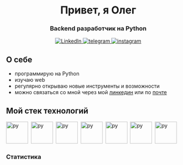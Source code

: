 <div id="header" align='center'>
    <h1>Привет, я Олег</h1>
    <h3>Backend разработчик на Python</h3>
    <a href="https://www.linkedin.com/in/oleg-pronin/">
    <img src="https://img.shields.io/badge/LinkedIn-blue?style=for-the-badge&logo=linkedin&logoColor=white" alt="LinkedIn"/>
    </a>
    <a href="https://t.me/mr_losuit">
    <img src="https://img.shields.io/badge/telegram-blue?style=for-the-badge&logo=telegram&logoColor=white" alt="telegram"/>
    </a>
    <a href="https://www.instagram.com/mr.lawsuit/profilecard/?igsh=MXRzd2gyMmltNnZmaw==">
    <img src="https://img.shields.io/badge/instagram-blue?style=for-the-badge&logo=instagram&logoColor=white" alt="instagram"/>
    </a>
</div>

## **О себе**

- программирую на Python
- изучаю web
- регулярно открываю новые инструменты и возможности
- можно связаться со мной через мой [линкедин](https://www.linkedin.com/in/oleg-pronin/) или по [почте](mailto:opronin1992@gmail.com)

## **Мой стек технологий**

<img src="https://cdn.jsdelivr.net/gh/devicons/devicon/icons/python/python-original.svg" 
title="py" width="60" height="60"/>&nbsp;
<img src="https://cdn.jsdelivr.net/gh/devicons/devicon/icons/docker/docker-original.svg" 
title="py" width="60" height="60"/>&nbsp;
<img src="https://cdn.jsdelivr.net/gh/devicons/devicon/icons/postgresql/postgresql-original.svg" 
title="py" width="60" height="60"/>&nbsp;
<img src="https://cdn.jsdelivr.net/gh/devicons/devicon/icons/git/git-original.svg" 
title="py" width="60" height="60"/>&nbsp;
<img src="https://cdn.jsdelivr.net/gh/devicons/devicon/icons/bash/bash-original.svg" 
title="py" width="60" height="60"/>&nbsp;
<img src="https://cdn.jsdelivr.net/gh/devicons/devicon/icons/redis/redis-original.svg" 
title="py" width="60" height="60"/>&nbsp;
<img src="https://cdn.jsdelivr.net/gh/devicons/devicon/icons/fastapi/fastapi-original.svg" 
title="py" width="60" height="60"/>&nbsp;

### **Статистика**

<div id="stat" align="center">
    <img src="https://github-profile-summary-cards.vercel.app/api/cards/profile-details?username=mrlawsuit&theme=github" alt=""/>
    <img src="https://github-profile-summary-cards.vercel.app/api/cards/most-commit-language?username=mrlawsuit&theme=github" alt=""/>
     <img src="https://github-profile-summary-cards.vercel.app/api/cards/stats?username=mrlawsuit&theme=github" alt=""/>
</div>
